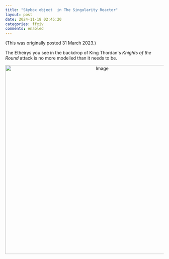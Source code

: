 ```yaml
---
title: "Skybox object  in The Singularity Reactor"
layout: post
date: 2024-11-18 02:45:20
categories: ffxiv
comments: enabled
---
```

(This was originally posted 31 March 2023.)

The Etheirys you see in the backdrop of King Thordan's *Knights of the Round* attack is no more modelled than it needs to be.  
<center><a href="https://raw.githubusercontent.com/Nox13last/nox13last.github.io/refs/heads/main/_uploads/Singularity_Reactor_1.png"><img src="https://raw.githubusercontent.com/Nox13last/nox13last.github.io/refs/heads/main/_uploads/Singularity_Reactor_1.png" alt="Image" width="600"></a></center>


